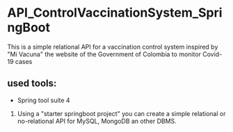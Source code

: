 # API_ControlVaccinationSystem_SpringBoot
This is a simple relational API for a vaccination control system inspired by "Mi Vacuna" the website of the Government of Colombia to monitor Covid-19 cases
## used tools:
- Spring tool suite 4
1. Using a "starter springboot project" you can create a simple relational or no-relational API for MySQL, MongoDB an other DBMS.
